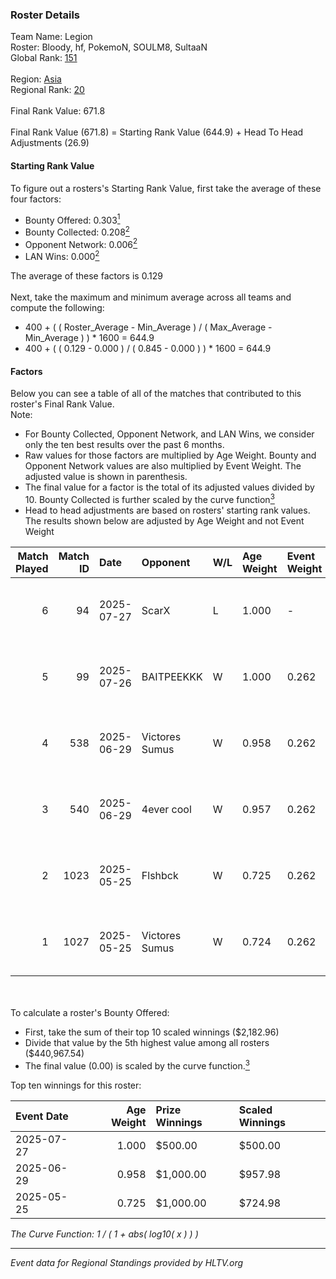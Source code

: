 ### Roster Details<br />
Team Name: Legion<br />
Roster: Bloody, hf, PokemoN, SOULM8, SultaaN<br />
Global Rank: [151](../../standings_global_2025_08_04.md)<br />
<br />
Region: [Asia]( ../../standings_asia_2025_08_04.md)<br />
Regional Rank: [20]( ../../standings_asia_2025_08_04.md)<br />
<br />
Final Rank Value:  671.8<br />
<br />
Final Rank Value (671.8) = Starting Rank Value (644.9) + Head To Head Adjustments (26.9)<br />

#### Starting Rank Value<br />
To figure out a rosters's Starting Rank Value, first take the average of these four factors:<br />
- Bounty Offered: 0.303[<sup>1</sup>](#table2)
- Bounty Collected: 0.208[<sup>2</sup>](#table1)
- Opponent Network: 0.006[<sup>2</sup>](#table1)
- LAN Wins: 0.000[<sup>2</sup>](#table1)

The average of these factors is 0.129<br />
<br />
Next, take the maximum and minimum average across all teams and compute the following:<br />
- 400 + ( ( Roster_Average - Min_Average ) / ( Max_Average - Min_Average ) ) * 1600 = 644.9
- 400 + ( ( 0.129 - 0.000 ) / ( 0.845 - 0.000 ) ) * 1600 = 644.9


#### Factors<br />
Below you can see a table of all of the matches that contributed to this roster's Final Rank Value.<br />
Note:<br />

- For Bounty Collected, Opponent Network, and LAN Wins, we consider only the ten best results over the past 6 months.
- Raw values for those factors are multiplied by Age Weight. Bounty and Opponent Network values are also multiplied by Event Weight. The adjusted value is shown in parenthesis.
- The final value for a factor is the total of its adjusted values divided by 10. Bounty Collected is further scaled by the curve function[<sup>3</sup>](#curveFunction)
- Head to head adjustments are based on rosters' starting rank values. The results shown below are adjusted by Age Weight and not Event Weight
<span id="table1"></span><br />


| Match Played | Match ID | Date       | Opponent       | W/L | Age Weight | Event Weight | Bounty Collected | Opponent Network | LAN Wins  | H2H Adj. | Roster                               |
| -: | -: | :- | :- | :- | :- | :- | :- | :- | :- | -: | :- |
|            6 |       94 | 2025-07-27 | ScarX          | L   | 1.000      | -            | -                | -                | -         |   -16.29 | Bloody, hf, PokemoN, SOULM8, SultaaN |
|            5 |       99 | 2025-07-26 | BAITPEEKKK     | W   | 1.000      | 0.262        | 0.000 (0.000)    | 0.000 (0.000)    | 0 (0.000) |     5.23 | Bloody, hf, PokemoN, SOULM8, SultaaN |
|            4 |      538 | 2025-06-29 | Victores Sumus | W   | 0.958      | 0.262        | 0.003 (0.001)    | 0.111 (0.028)    | 0 (0.000) |    12.02 | Bloody, hf, PokemoN, SOULM8, SultaaN |
|            3 |      540 | 2025-06-29 | 4ever cool     | W   | 0.957      | 0.262        | 0.000 (0.000)    | 0.000 (0.000)    | 0 (0.000) |     5.43 | Bloody, hf, PokemoN, SOULM8, SultaaN |
|            2 |     1023 | 2025-05-25 | Flshbck        | W   | 0.725      | 0.262        | 0.002 (0.000)    | 0.084 (0.016)    | 0 (0.000) |    10.42 | Bloody, HSB, PokemoN, SOULM8, X1RON  |
|            1 |     1027 | 2025-05-25 | Victores Sumus | W   | 0.724      | 0.262        | 0.003 (0.001)    | 0.111 (0.021)    | 0 (0.000) |    10.12 | Bloody, HSB, PokemoN, SOULM8, X1RON  |

<br />
<span id="table2"></span><br />
To calculate a roster's Bounty Offered:<br />

- First, take the sum of their top 10 scaled winnings ($2,182.96)
- Divide that value by the 5th highest value among all rosters ($440,967.54)
- The final value (0.00) is scaled by the curve function.[<sup>3</sup>](#curveFunction)

Top ten winnings for this roster:<br />

| Event Date | Age Weight | Prize Winnings | Scaled Winnings |
| :- | -: | :- | :- |
| 2025-07-27 |      1.000 | $500.00        | $500.00         |
| 2025-06-29 |      0.958 | $1,000.00      | $957.98         |
| 2025-05-25 |      0.725 | $1,000.00      | $724.98         |


<span id="curveFunction"></span>_The Curve Function: 1 / ( 1 + abs( log10( x ) ) )_<br />

---
_Event data for Regional Standings provided by HLTV.org_<br />

